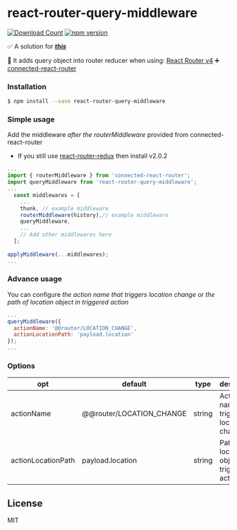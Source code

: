 # react-router-query-middleware

[![Download Count](http://img.shields.io/npm/dm/react-router-query-middleware.svg?style=flat-square)](https://npmjs.org/package/react-router-query-middleware)
[![npm version](https://badge.fury.io/js/react-router-query-middleware.svg)](https://badge.fury.io/js/react-router-query-middleware)

:white_check_mark: A solution for ***[this](https://github.com/ReactTraining/react-router/issues/4410)***

:palm_tree: It adds query object into router reducer when using:
[React Router v4](https://github.com/ReactTraining/react-router)
:heavy_plus_sign: [connected-react-router](https://github.com/supasate/connected-react-router)


### Installation

```sh
$ npm install --save react-router-query-middleware
```
### Simple usage
Add the middleware *after the routerMiddleware* provided from connected-react-router

* If you still use [react-router-redux](https://github.com/reactjs/react-router-redux) then install v2.0.2
```js
...
import { routerMiddleware } from 'connected-react-router';
import queryMiddleware from 'react-router-query-middleware';
...
  const middlewares = [
    ...
    thunk, // example middleware
    routerMiddleware(history),// example middleware
    queryMiddleware,
    ...
    // Add other middlewares here
  ];
  
applyMiddleware(...middlewares);
...
```
### Advance usage
You can configure *the action name that triggers location change* or *the path of location object in triggered action*
```js
...
queryMiddleware({
  actionName: '@@router/LOCATION_CHANGE',
  actionLocationPath: 'payload.location'
});
...
```

### Options
| opt | default | type | description |
| ---- | ---- | ----| ---- |
| actionName | @@router/LOCATION_CHANGE | string | Action name that triggers location change |
| actionLocationPath | payload.location | string | Path of location object in triggered action |

License
----

MIT
